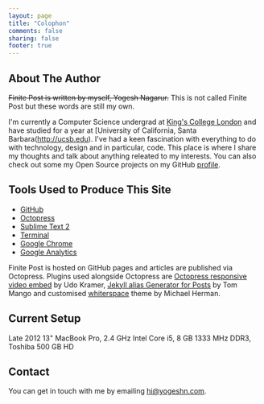 ```yaml
---
layout: page
title: "Colophon"
comments: false
sharing: false
footer: true
---
```

About The Author
-----------------
~~Finite Post is written by myself, Yogesh Nagarur.~~ This is not called Finite Post but these words are still my own.

I'm currently a Computer Science undergrad at [King's College London](http://www.kcl.ac.uk) and have studied for a year at [University of California, Santa Barbara(http://ucsb.edu). I've had a keen fascination with everything to do with technology, design and in particular, code. This place is where I share my thoughts and talk about anything releated to my interests. You can also check out some my Open Source projects on my GitHub [profile](https://github.com/loop).

Tools Used to Produce This Site
--------------------------------
* [GitHub](https://github.com)
* [Octopress](http://octopress.org/)
* [Sublime Text 2](http://www.sublimetext.com/2)
* [Terminal](http://www.apple.com/osx/apps/all.html#terminal)
* [Google Chrome](https://www.google.com/chrome)
* [Google Analytics](http://www.google.com/analytics/)

Finite Post is hosted on GitHub pages and articles are published via Octopress. Plugins used alongside Octopress are [Octopress responsive video embed](https://github.com/optikfluffel/octopress-responsive-video-embed) by Udo Kramer, [Jekyll alias Generator for Posts](https://github.com/tsmango/jekyll_alias_generator) by Tom Mango and customised [whiterspace](https://github.com/mjhea0/whiterspace) theme by Michael Herman.

Current Setup
--------------------------------
Late 2012 13" MacBook Pro, 2.4 GHz Intel Core i5, 8 GB 1333 MHz DDR3, Toshiba 500 GB HD

Contact
-------
You can get in touch with me by emailing [hi@yogeshn.com](mailto:hi@yogeshn.com).